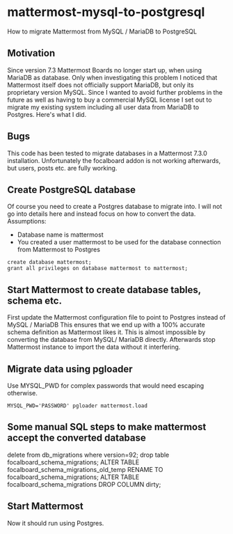 # mattermost-mysql-to-postgresql
How to migrate Mattermost from MySQL / MariaDB to PostgreSQL

## Motivation
Since version 7.3 Mattermost Boards no longer start up, when using MariaDB as database. Only when investigating this problem I noticed that Mattermost itself does not officially support MariaDB, but only its proprietary version MySQL. Since I wanted to avoid further problems in the future as well as having to buy a commercial MySQL license I set out to migrate my existing system including all user data from MariaDB to Postgres. Here's what I did.

## Bugs
This code has been tested to migrate databases in a Mattermost 7.3.0 installation. Unfortunately the focalboard addon is not working afterwards, but users, posts etc. are fully working.

## Create PostgreSQL database
Of course you need to create a Postgres database to migrate into. I will not go into details here and instead focus on how to convert the data.
Assumptions:
- Database name is mattermost
- You created a user mattermost to be used for the database connection from Mattermost to Postgres

```
create database mattermost;
grant all privileges on database mattermost to mattermost;
```

## Start Mattermost to create database tables, schema etc.
First update the Mattermost configuration file to point to Postgres instead of MySQL / MariaDB
This ensures that we end up with a 100% accurate schema definition as Mattermost likes it. This is almost impossible by converting the database from MySQL/ MariaDB directly. Afterwards stop Mattermost instance to import the data without it interfering.

## Migrate data using pgloader
Use MYSQL_PWD for complex passwords that would need escaping otherwise.

`MYSQL_PWD='PASSWORD' pgloader mattermost.load`

## Some manual SQL steps to make mattermost accept the converted database
delete from db_migrations where version=92;
drop table focalboard_schema_migrations;
ALTER TABLE focalboard_schema_migrations_old_temp RENAME TO focalboard_schema_migrations;
ALTER TABLE focalboard_schema_migrations DROP COLUMN dirty;

## Start Mattermost
Now it should run using Postgres.
